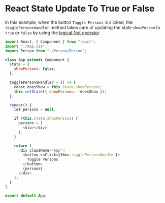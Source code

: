 # React State Update To True or False

In this example, when the button `Toggle Persons` is clicked, the  `togglePersonsHandler` method takes care of updating the state `showPerson` to `true` or `false` by using the <a href="https://developer.mozilla.org/en-US/docs/Web/JavaScript/Reference/Operators/Logical_NOT" target="_blank">logical Not operator</a>



```javascript
import React, { Component } from "react";
import "./App.css";
import Person from "./Person/Person";

class App extends Component {
  state = {
    showPersons: false,
  };

  togglePersonsHandler = () => {
    const doesShow = this.state.showPersons;
    this.setState({ showPersons: !doesShow });
  };

  render() {
    let persons = null;

    if (this.state.showPersons) {
      persons = (
        <div></div>
      );
    }

    return (
      <div className="App">
        <button onClick={this.togglePersonsHandler}>
          Toggle Persons
        </button>
        {persons}
      </div>
    );
  }
}

export default App;

```

